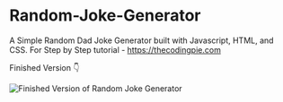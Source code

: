 # Random-Joke-Generator
A Simple Random Dad Joke Generator built with Javascript, HTML, and CSS. For Step by Step tutorial - https://thecodingpie.com

Finished Version 👇


![Finished Version of Random Joke Generator](https://i.ibb.co/dgB3FhY/banner.png)
